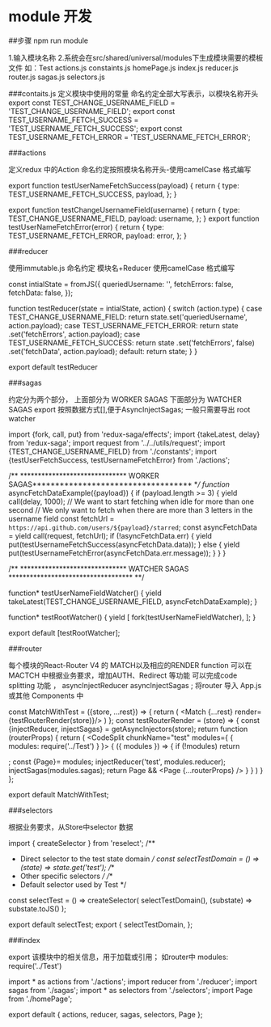 # module 开发

##步骤
npm run module

1.输入模块名称
2.系统会在src/shared/universal/modules下生成模块需要的模板文件
   如：Test
     actions.js
     constaints.js
     homePage.js
     index.js
     reducer.js
     router.js
     sagas.js
     selectors.js

###contaits.js
定义模块中使用的常量
命名约定全部大写表示，以模块名称开头
export const TEST_CHANGE_USERNAME_FIELD = 'TEST_CHANGE_USERNAME_FIELD';
export const TEST_USERNAME_FETCH_SUCCESS = 'TEST_USERNAME_FETCH_SUCCESS';
export const TEST_USERNAME_FETCH_ERROR = 'TEST_USERNAME_FETCH_ERROR';

###actions

定义redux 中的Action
命名约定按照模块名称开头-使用camelCase 格式编写

export function testUserNameFetchSuccess(payload) {
  return {
    type: TEST_USERNAME_FETCH_SUCCESS,
    payload,
  };
}

export function testChangeUsernameField(username) {
  return {
    type: TEST_CHANGE_USERNAME_FIELD,
    payload: username,
  };
} 
export function testUserNameFetchError(error) {
  return {
    type: TEST_USERNAME_FETCH_ERROR,
    payload: error,
  };
}

###reducer

使用immutable.js
命名约定 模块名+Reducer 使用camelCase 格式编写

const intialState = fromJS({
  queriedUsername: '',
  fetchErrors: false,
  fetchData: false,
});

 function testReducer(state = intialState, action) {
  switch (action.type) {
    case TEST_CHANGE_USERNAME_FIELD:
      return state.set('queriedUsername', action.payload);
    case TEST_USERNAME_FETCH_ERROR:
      return state
        .set('fetchErrors', action.payload);
    case TEST_USERNAME_FETCH_SUCCESS:
      return state
        .set('fetchErrors', false)
        .set('fetchData', action.payload);
    default:
      return state;
  }
}

export default testReducer

###sagas

约定分为两个部分，
上面部分为 WORKER SAGAS
下面部分为 WATCHER SAGAS
export 按照数据方式[],便于AsyncInjectSagas;
一般只需要导出 root watcher 

import {fork, call, put} from 'redux-saga/effects';
import {takeLatest, delay} from 'redux-saga';
import request from '../../utils/request';
import {TEST_CHANGE_USERNAME_FIELD} from './constants';
import {testUserFetchSuccess, testUsernameFetchError} from './actions';

/**
 ****************************** WORKER SAGAS***********************************
 **/
function* asyncFetchDataExample({payload}) {
  if (payload.length >= 3) {
    yield call(delay, 1000); // We want to start fetching when idle for more than one second
    // We only want to fetch when there are more than 3 letters in the username field
    const fetchUrl = `https://api.github.com/users/${payload}/starred`;
    const asyncFetchData = yield call(request, fetchUrl);
    if (!asyncFetchData.err) {
      yield put(testUsernameFetchSuccess(asyncFetchData.data));
    } else {
      yield put(testUsernameFetchError(asyncFetchData.err.message));
    }
  }
}

/**
 ****************************** WATCHER SAGAS ***********************************
 **/

function* testUserNameFieldWatcher() {
  yield takeLatest(TEST_CHANGE_USERNAME_FIELD, asyncFetchDataExample);
}

function* testRootWatcher() {
  yield [
    fork(testUserNameFieldWatcher),
  ];
}

export default [testRootWatcher];

###router

每个模块的React-Router V4 的 MATCH以及相应的RENDER function
可以在MACTCH 中根据业务要求，增加AUTH、Redirect 等功能
可以完成code splitting 功能 ， asyncInjectReducer asyncInjectSagas ; 
将router 导入 App.js 或其他 Components 中

const MatchWithTest = ({store, ...rest}) => {
  return (
    <Match {...rest} render={testRouterRender(store)}/>
    )
};
const testRouterRender = (store) => {
  const {injectReducer, injectSagas} = getAsyncInjectors(store);
  return function (routerProps) {
    return (
      <CodeSplit chunkName="test" modules={
        {
           modules: require('../Test')
       }
      }>
      { ({ modules }) => {
      if (!modules) return <div />;
      const {Page}= modules;
      injectReducer('test', modules.reducer);
      injectSagas(modules.sagas);
      return Page && <Page {...routerProps} />
       } }
     </CodeSplit>
    )
  }
};

export default MatchWithTest;

###selectors

根据业务要求，从Store中selector 数据

import { createSelector } from 'reselect';
/**
 * Direct selector to the test state domain
 */
const selectTestDomain = () => (state) => state.get('test');
/**
 * Other specific selectors
 */
/**
 * Default selector used by Test
 */

const selectTest = () => createSelector(
  selectTestDomain(),
  (substate) => substate.toJS()
);

export default selectTest;
export {
  selectTestDomain,
};

###index

export 该模块中的相关信息，用于加载或引用；
如router中   modules: require('../Test') 

import * as actions from './actions';
import reducer from './reducer';
import sagas from './sagas';
import * as selectors from './selectors';
import Page from './homePage';

export default {
    actions,
    reducer,
    sagas,
    selectors,
    Page
    };

